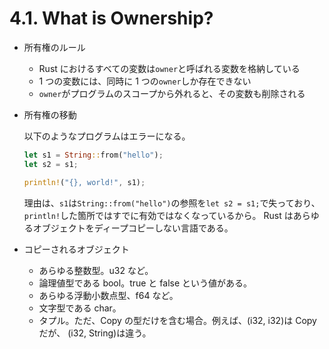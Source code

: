 # 4.1. What is Ownership?

- 所有権のルール

  - Rust におけるすべての変数は`owner`と呼ばれる変数を格納している
  - 1 つの変数には、同時に 1 つの`owner`しか存在できない
  - `owner`がプログラムのスコープから外れると、その変数も削除される

- 所有権の移動

  以下のようなプログラムはエラーになる。

  ```rs
  let s1 = String::from("hello");
  let s2 = s1;

  println!("{}, world!", s1);
  ```

  理由は、`s1`は`String::from("hello")`の参照を`let s2 = s1;`で失っており、`println!`した箇所ではすでに有効ではなくなっているから。
  Rust はあらゆるオブジェクトをディープコピーしない言語である。

- コピーされるオブジェクト
  - あらゆる整数型。u32 など。
  - 論理値型である bool。true と false という値がある。
  - あらゆる浮動小数点型、f64 など。
  - 文字型である char。
  - タプル。ただ、Copy の型だけを含む場合。例えば、(i32, i32)は Copy だが、 (i32, String)は違う。
